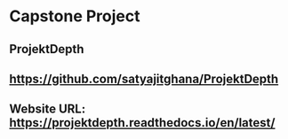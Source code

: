 # Capstone Project

## ProjektDepth

## https://github.com/satyajitghana/ProjektDepth

## Website URL: https://projektdepth.readthedocs.io/en/latest/